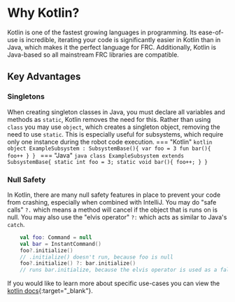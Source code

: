 # Why Kotlin?

Kotlin is one of the fastest growing languages in programming. Its ease-of-use is incredible, iterating your code is significantly easier in Kotlin than in Java, which makes it the perfect language for FRC. Additionally, Kotlin is Java-based so all mainstream FRC libraries are compatible.

## Key Advantages

### Singletons
When creating singleton classes in Java, you must declare all variables and methods as `static`, Kotlin removes the need for this. Rather than using `class` you may use `object`, which creates a singleton object, removing the need to use `static`. This is especially useful for subsystems, which require only one instance during the robot code execution.
=== "Kotlin"
    ```kotlin
    object ExampleSubsystem : SubsystemBase(){
        var foo = 3
        fun bar(){
            foo++
        }
    }
    ```
=== "Java"
    ```java
    class ExampleSubsystem extends SubsystemBase{
        static int foo = 3;
        static void bar(){
            foo++;
        }
    }
    ```

### Null Safety
In Kotlin, there are many null safety features in place to prevent your code from crashing, especially when combined with IntelliJ. You may do "safe calls" `?.` which means a method will cancel if the object that is runs on is null. You may also use the "elvis operator" `?:` which acts as similar to Java's `catch`.
```kotlin
    val foo: Command = null
    val bar = InstantCommand()
    foo?.initialize() 
    // .initialize() doesn't run, because foo is null
    foo?.initialize() ?: bar.initialize() 
    // runs bar.initialize, because the elvis operator is used as a fallback
```
If you would like to learn more about specific use-cases you can view the [kotlin docs](https://kotlinlang.org/docs/null-safety.html){:target="_blank"}.